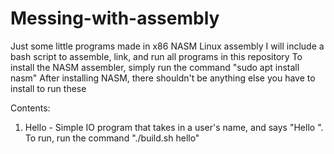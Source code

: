 # Messing-with-assembly

Just some little programs made in x86 NASM Linux assembly
I will include a bash script to assemble, link, and run all programs in this repository
To install the NASM assembler, simply run the command "sudo apt install nasm"
After installing NASM, there shouldn't be anything else you have to install to run these

Contents:
  1. Hello - Simple IO program that takes in a user's name, and says "Hello <name>". To run, run the command "./build.sh hello"
